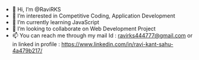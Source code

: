 - 👋 Hi, I’m @RaviRKS
- 👀 I’m interested in Competitive Coding, Application Development
- 🌱 I’m currently learning JavaScript
- 💞️ I’m looking to collaborate on Web Development Project
- 📫 You can reach me through my mail Id : ravirks444777@gmail.com or in linked in profile : https://www.linkedin.com/in/ravi-kant-sahu-4a479b217/

<!---
RaviRKS/RaviRKS is a ✨ special ✨ repository because its `README.md` (this file) appears on your GitHub profile.
You can click the Preview link to take a look at your changes.
--->
